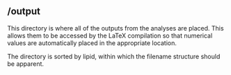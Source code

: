 ## /output

This directory is where all of the outputs from the analyses are placed. This allows them to be accessed by the LaTeX compilation so that numerical values are automatically placed in the appropriate location.

The directory is sorted by lipid, within which the filename structure should be apparent. 
